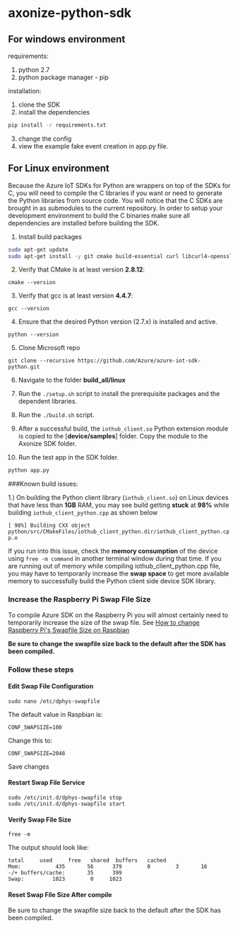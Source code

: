# axonize-python-sdk


## For windows environment

requirements:
1. python 2.7
2. python package manager - pip


installation:
1. clone the SDK
2. install the dependencies 
  ```sh
  pip install -r requirements.txt
  ```
3. change the config
4. view the example fake event creation in app.py file.




## For Linux environment

Because the Azure IoT SDKs for Python are wrappers on top of the SDKs for C, you will need to compile the C libraries if you want or need to generate the Python libraries from source code. You will notice that the C SDKs are brought in as submodules to the current repository. In order to setup your development environment to build the C binaries make sure all dependencies are installed before building the SDK.

1. Install build packages
```bash
sudo apt-get update
sudo apt-get install -y git cmake build-essential curl libcurl4-openssl-dev libssl-dev uuid-dev
```

2. Verify that CMake is at least version **2.8.12**:
```
cmake --version
```

3. Verify that gcc is at least version **4.4.7**:
```
gcc --version
```

4. Ensure that the desired Python version (2.7.x) is installed and active.
```
python --version
```

5. Clone Microsoft repo
```
git clone --recursive https://github.com/Azure/azure-iot-sdk-python.git
```

6. Navigate to the folder **build_all/linux**

7. Run the `./setup.sh` script to install the prerequisite packages and the dependent libraries.

8. Run the `./build.sh` script.

9. After a successful build, the `iothub_client.so` Python extension module is copied to the [**device/samples**] folder. Copy the module to the Axonize SDK folder.

10. Run the test app in the SDK folder.
```bash
python app.py
```



###Known build issues: 

1.) On building the Python client library (`iothub_client.so`) on Linux devices that have less than **1GB** RAM, you may see build getting **stuck** at **98%** while building `iothub_client_python.cpp` as shown below

``[ 98%] Building CXX object python/src/CMakeFiles/iothub_client_python.dir/iothub_client_python.cpp.o``

If you run into this issue, check the **memory consumption** of the device using `free -m command` in another terminal window during that time. If you are running out of memory while compiling iothub_client_python.cpp file, you may have to temporarily increase the **swap space** to get more available memory to successfully build the Python client side device SDK library.

### Increase the Raspberry Pi Swap File Size

To compile Azure SDK on the Raspberry Pi you will almost certainly need to temporarily increase the size of the swap file.
See [How to change Raspberry Pi's Swapfile Size on Raspbian](https://www.bitpi.co/2015/02/11/how-to-change-raspberry-pis-swapfile-size-on-rasbian/)

**Be sure to change the swapfile size back to the default after the SDK has been compiled.**

### Follow these steps

#### Edit Swap File Configuration

    
    sudo nano /etc/dphys-swapfile

The default value in Raspbian is:

    CONF_SWAPSIZE=100

Change this to:

    CONF_SWAPSIZE=2048

Save changes

#### Restart Swap File Service


    sudo /etc/init.d/dphys-swapfile stop
    sudo /etc/init.d/dphys-swapfile start

#### Verify Swap File Size


    free -m

The output should look like:

    total     used     free   shared  buffers   cached
    Mem:           435       56      379        0        3       16
    -/+ buffers/cache:       35      399
    Swap:         1023        0     1023

#### Reset Swap File Size After compile

Be sure to change the swapfile size back to the default after the SDK has been compiled.

